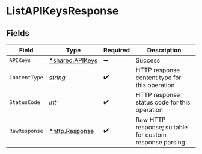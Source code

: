 # ListAPIKeysResponse


## Fields

| Field                                                    | Type                                                     | Required                                                 | Description                                              |
| -------------------------------------------------------- | -------------------------------------------------------- | -------------------------------------------------------- | -------------------------------------------------------- |
| `APIKeys`                                                | [*shared.APIKeys](../../../pkg/models/shared/apikeys.md) | :heavy_minus_sign:                                       | Success                                                  |
| `ContentType`                                            | *string*                                                 | :heavy_check_mark:                                       | HTTP response content type for this operation            |
| `StatusCode`                                             | *int*                                                    | :heavy_check_mark:                                       | HTTP response status code for this operation             |
| `RawResponse`                                            | [*http.Response](https://pkg.go.dev/net/http#Response)   | :heavy_check_mark:                                       | Raw HTTP response; suitable for custom response parsing  |